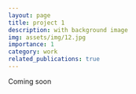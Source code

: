 ```yaml
---
layout: page
title: project 1
description: with background image
img: assets/img/12.jpg
importance: 1
category: work
related_publications: true
---
```



Coming soon
